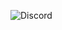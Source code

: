 ![Discord](https://img.shields.io/badge/Discord-Indexerrowaty%232141-%237289DA?style=for-the-badge&logo=discord&logoColor=White)
